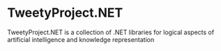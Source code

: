 # TweetyProject.NET
TweetyProject.NET is a collection of .NET libraries for logical aspects of artificial intelligence and knowledge representation
